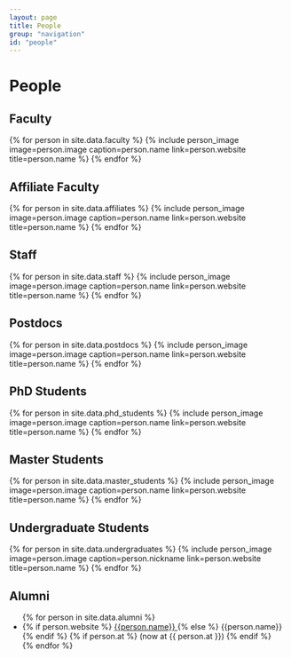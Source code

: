 ```yaml
---
layout: page
title: People
group: "navigation"
id: "people"
---
```


# People

## Faculty

<div class="flex-container people image-container">
{% for person in site.data.faculty %}
  {% include person_image image=person.image caption=person.name link=person.website title=person.name %}
{% endfor %}
</div>

## Affiliate Faculty

<div class="flex-container people image-container">
{% for person in site.data.affiliates %}
  {% include person_image image=person.image caption=person.name link=person.website title=person.name %}
{% endfor %}
</div>

## Staff
<div class="flex-container people image-container">
{% for person in site.data.staff %}
  {% include person_image image=person.image caption=person.name link=person.website title=person.name %}
{% endfor %}
</div>

## Postdocs
<div class="flex-container people image-container">
{% for person in site.data.postdocs %}
  {% include person_image image=person.image caption=person.name link=person.website title=person.name %}
{% endfor %}
</div>

## PhD Students

<div class="flex-container people image-container">
{% for person in site.data.phd_students %}
  {% include person_image image=person.image caption=person.name link=person.website title=person.name %}
{% endfor %}
</div>

## Master Students
<div class="flex-container people image-container">
{% for person in site.data.master_students %}
  {% include person_image image=person.image caption=person.name link=person.website title=person.name %}
{% endfor %}
</div>

## Undergraduate Students

<div class="flex-container people image-container">
{% for person in site.data.undergraduates %}
  {% include person_image image=person.image caption=person.nickname link=person.website title=person.name %}
{% endfor %}
</div>

## Alumni

<ul>
{% for person in site.data.alumni %}
  <li>
    {% if person.website %}
    <a href="{{ person.website }}">
      {{person.name}}
    </a>
    {% else %}
      {{person.name}}
    {% endif %}
    {% if person.at %} (now at {{ person.at }}) {% endif %}
  </li>
{% endfor %}
</ul>
